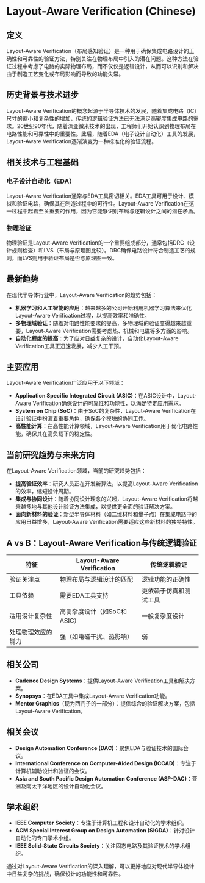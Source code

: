 # Layout-Aware Verification (Chinese)

## 定义

Layout-Aware Verification（布局感知验证）是一种用于确保集成电路设计的正确性和可靠性的验证方法，特别关注在物理布局中引入的潜在问题。这种方法在验证过程中考虑了电路的实际物理布局，而不仅仅是逻辑设计，从而可以识别和解决由于制造工艺变化或布局影响而导致的功能失常。

## 历史背景与技术进步

Layout-Aware Verification的概念起源于半导体技术的发展，随着集成电路（IC）尺寸的缩小和复杂性的增加，传统的逻辑验证方法已无法满足高密度集成电路的需求。20世纪90年代，随着深亚微米技术的出现，工程师们开始认识到物理布局在电路性能和可靠性中的重要性。此后，随着EDA（电子设计自动化）工具的发展，Layout-Aware Verification逐渐演变为一种标准化的验证流程。

## 相关技术与工程基础

### 电子设计自动化（EDA）

Layout-Aware Verification通常与EDA工具密切相关。EDA工具可用于设计、模拟和验证电路，确保其在制造过程中的可行性。Layout-Aware Verification在这一过程中起着至关重要的作用，因为它能够识别布局与逻辑设计之间的潜在矛盾。

### 物理验证

物理验证是Layout-Aware Verification的一个重要组成部分，通常包括DRC（设计规则检查）和LVS（布局与原理图比较）。DRC确保电路设计符合制造工艺的规则，而LVS则用于验证布局是否与原理图一致。

## 最新趋势

在现代半导体行业中，Layout-Aware Verification的趋势包括：

- **机器学习和人工智能的应用**：越来越多的公司开始利用机器学习算法来优化Layout-Aware Verification过程，以提高效率和准确性。
- **多物理域验证**：随着对电路性能要求的提高，多物理域的验证变得越来越重要，Layout-Aware Verification需要考虑热、机械和电磁等多方面的影响。
- **自动化程度的提高**：为了应对日益复杂的设计，自动化Layout-Aware Verification工具正迅速发展，减少人工干预。

## 主要应用

Layout-Aware Verification广泛应用于以下领域：

- **Application Specific Integrated Circuit (ASIC)**：在ASIC设计中，Layout-Aware Verification确保设计的可靠性和功能性，以满足特定应用需求。
- **System on Chip (SoC)**：由于SoC的复杂性，Layout-Aware Verification在设计验证中扮演着重要角色，确保各个模块的协同工作。
- **高性能计算**：在高性能计算领域，Layout-Aware Verification用于优化电路性能，确保其在高负载下的稳定性。

## 当前研究趋势与未来方向

在Layout-Aware Verification领域，当前的研究趋势包括：

- **提高验证效率**：研究人员正在开发新算法，以提高Layout-Aware Verification的效率，缩短设计周期。
- **集成与协同设计**：随着协同设计理念的兴起，Layout-Aware Verification将越来越多地与其他设计验证方法集成，以提供更全面的验证解决方案。
- **面向新材料的验证**：新型半导体材料（如二维材料和量子点）在集成电路中的应用日益增多，Layout-Aware Verification需要适应这些新材料的独特特性。

## A vs B：Layout-Aware Verification与传统逻辑验证

| 特征                      | Layout-Aware Verification       | 传统逻辑验证               |
|--------------------------|--------------------------------|--------------------------|
| 验证关注点                | 物理布局与逻辑设计的匹配      | 逻辑功能的正确性         |
| 工具依赖                  | 需要EDA工具支持                | 更依赖于仿真和测试工具   |
| 适用设计复杂性            | 高复杂度设计（如SoC和ASIC）   | 一般复杂度设计           |
| 处理物理效应的能力        | 强（如电磁干扰、热影响）      | 弱                       |

## 相关公司

- **Cadence Design Systems**：提供Layout-Aware Verification工具和解决方案。
- **Synopsys**：在EDA工具中集成Layout-Aware Verification功能。
- **Mentor Graphics**（现为西门子的一部分）：提供综合的验证解决方案，包括Layout-Aware Verification。

## 相关会议

- **Design Automation Conference (DAC)**：聚焦EDA与验证技术的国际会议。
- **International Conference on Computer-Aided Design (ICCAD)**：专注于计算机辅助设计和验证的会议。
- **Asia and South Pacific Design Automation Conference (ASP-DAC)**：亚洲及南太平洋地区的设计自动化会议。

## 学术组织

- **IEEE Computer Society**：专注于计算机工程和设计自动化的学术组织。
- **ACM Special Interest Group on Design Automation (SIGDA)**：针对设计自动化的专门学术小组。
- **IEEE Solid-State Circuits Society**：关注固态电路及其验证技术的学术组织。

通过对Layout-Aware Verification的深入理解，可以更好地应对现代半导体设计中日益复杂的挑战，确保设计的功能性和可靠性。